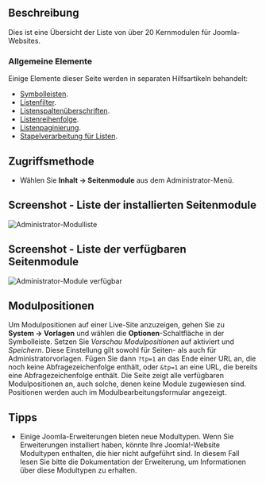 <!-- Filename: Help6.x:Modules_Site / Display title: Module (Seite) -->

## Beschreibung

Dies ist eine Übersicht der Liste von über 20 Kernmodulen für Joomla-Websites.

### Allgemeine Elemente

Einige Elemente dieser Seite werden in separaten Hilfsartikeln behandelt:

* [Symbolleisten](jdocmanual?article=help/common-elements/toolbars).
* [Listenfilter](jdocmanual?article=help/common-elements/list-filters).
* [Listenspaltenüberschriften](jdocmanual?article=help/common-elements/list-column-headers).
* [Listenreihenfolge](jdocmanual?article=help/common-elements/list-ordering).
* [Listenpaginierung](jdocmanual?article=help/common-elements/list-pagination).
* [Stapelverarbeitung für Listen](jdocmanual?article=help/common-elements/list-batch-process).

## Zugriffsmethode

- Wählen Sie **Inhalt → Seitenmodule** aus dem Administrator-Menü.

## Screenshot - Liste der installierten Seitenmodule

![Administrator-Modulliste](../../../de/images/modules-site/modules-site-list.png)

## Screenshot - Liste der verfügbaren Seitenmodule

![Administrator-Module verfügbar](../../../de/images/modules-site/modules-site-available.png)

## Modulpositionen

Um Modulpositionen auf einer Live-Site anzuzeigen, gehen Sie zu **System → Vorlagen** und wählen die **Optionen**-Schaltfläche in der Symbolleiste. Setzen Sie *Vorschau Modulpositionen* auf aktiviert und *Speichern*. Diese Einstellung gilt sowohl für Seiten- als auch für Administratorvorlagen. Fügen Sie dann `?tp=1` an das Ende einer URL an, die noch keine Abfragezeichenfolge enthält, oder `&tp=1` an eine URL, die bereits eine Abfragezeichenfolge enthält. Die Seite zeigt alle verfügbaren Modulpositionen an, auch solche, denen keine Module zugewiesen sind. Positionen werden auch im Modulbearbeitungsformular angezeigt.

## Tipps

- Einige Joomla-Erweiterungen bieten neue Modultypen. Wenn Sie Erweiterungen installiert haben, könnte Ihre Joomla!-Website Modultypen enthalten, die hier nicht aufgeführt sind. In diesem Fall lesen Sie bitte die Dokumentation der Erweiterung, um Informationen über diese Modultypen zu erhalten.

